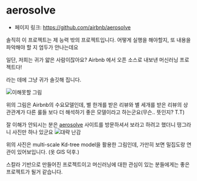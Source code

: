 # aerosolve

- 페이지 링크: https://github.com/airbnb/aerosolve

솔직히 이 프로젝트는 제 능력 밖의 프로젝트입니다. 어떻게 실행을 해야할지, 또 내용을 파악해야 할 지 엄두가 안나는데요

일단, 저희는 귀가 얇은 사람이잖아요? Airbnb 에서 오픈 소스로 내보낸 머신러닝 프로젝트다!

라는 데에 그냥 귀가 솔깃해 집니다.

![이해못할 그림](https://github.com/airbnb/aerosolve/raw/master/reviews.png)

위의 그림은 Airbnb의 수요모델인데, 별 한개를 받은 리뷰와 별 세개를 받은 리뷰의 상관관계가
다른 룰들 보다 더 해석하기 좋은 모델이라고 하는군요(무슨.. 뜻인지? T.T)

잘 이해가 안되시는 분은
[aerosolve](http://airbnb.io/aerosolve/) 사이트를 방문하셔서 보라고 하려고 했더니
떵그라니 사진만 하나 있군요
![대략 난감](http://airbnb.io/aerosolve/kdtree.jpg)

위의 사진은 multi-scale Kd-tree model을 활용한 그림인데, 가만히 보면 밀집도랑 연관이 있어보입니다.
(옷 GIS 덕후.)

스칼라 기반으로 만들어진 프로젝트이고 머신러닝에 대한 관심이 있는 분들에게는 좋은 프로젝트가 될거 같습니다.
